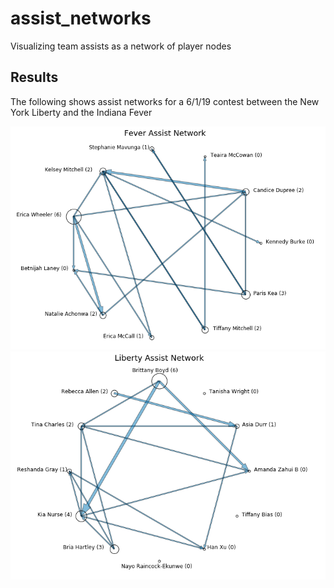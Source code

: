 # assist_networks
Visualizing team assists as a network of player nodes

## Results

The following shows assist networks for a 6/1/19 contest between the New York Liberty and the Indiana Fever

![](images/fever.png) ![](images/liberty.png)
